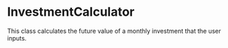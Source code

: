 # InvestmentCalculator
This class calculates the future value of a monthly investment that the user inputs.
